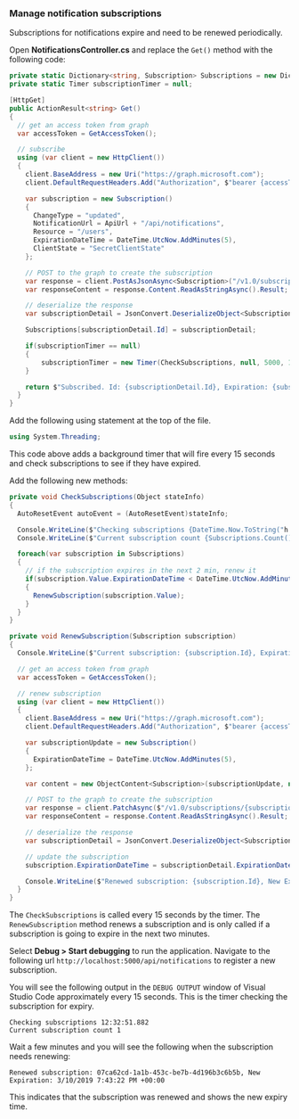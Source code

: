 <!-- markdownlint-disable MD002 MD041 -->

### Manage notification subscriptions

Subscriptions for notifications expire and need to be renewed periodically.

Open **NotificationsController.cs** and replace the `Get()` method with the following code:

```csharp
private static Dictionary<string, Subscription> Subscriptions = new Dictionary<string, Subscription>();
private static Timer subscriptionTimer = null;

[HttpGet]
public ActionResult<string> Get()
{
  // get an access token from graph
  var accessToken = GetAccessToken();

  // subscribe
  using (var client = new HttpClient())
  {
    client.BaseAddress = new Uri("https://graph.microsoft.com");
    client.DefaultRequestHeaders.Add("Authorization", $"bearer {accessToken}");

    var subscription = new Subscription()
    {
      ChangeType = "updated",
      NotificationUrl = ApiUrl + "/api/notifications",
      Resource = "/users",
      ExpirationDateTime = DateTime.UtcNow.AddMinutes(5),
      ClientState = "SecretClientState"
    };

    // POST to the graph to create the subscription
    var response = client.PostAsJsonAsync<Subscription>("/v1.0/subscriptions", subscription).Result;
    var responseContent = response.Content.ReadAsStringAsync().Result;

    // deserialize the response
    var subscriptionDetail = JsonConvert.DeserializeObject<Subscription>(responseContent);

    Subscriptions[subscriptionDetail.Id] = subscriptionDetail;

    if(subscriptionTimer == null)
    {
        subscriptionTimer = new Timer(CheckSubscriptions, null, 5000, 15000);
    }

    return $"Subscribed. Id: {subscriptionDetail.Id}, Expiration: {subscriptionDetail.ExpirationDateTime}";
  }
}
```

Add the following using statement at the top of the file.

```csharp
using System.Threading;
```

This code above adds a background timer that will fire every 15 seconds and check subscriptions to see if they have expired.

Add the following new methods:

```csharp
private void CheckSubscriptions(Object stateInfo)
{
  AutoResetEvent autoEvent = (AutoResetEvent)stateInfo;

  Console.WriteLine($"Checking subscriptions {DateTime.Now.ToString("h:mm:ss.fff")}");
  Console.WriteLine($"Current subscription count {Subscriptions.Count()}");

  foreach(var subscription in Subscriptions)
  {
    // if the subscription expires in the next 2 min, renew it
    if(subscription.Value.ExpirationDateTime < DateTime.UtcNow.AddMinutes(2))
    {
      RenewSubscription(subscription.Value);
    }
  }
}

private void RenewSubscription(Subscription subscription)
{
  Console.WriteLine($"Current subscription: {subscription.Id}, Expiration: {subscription.ExpirationDateTime}");

  // get an access token from graph
  var accessToken = GetAccessToken();

  // renew subscription
  using (var client = new HttpClient())
  {
    client.BaseAddress = new Uri("https://graph.microsoft.com");
    client.DefaultRequestHeaders.Add("Authorization", $"bearer {accessToken}");

    var subscriptionUpdate = new Subscription()
    {
      ExpirationDateTime = DateTime.UtcNow.AddMinutes(5),
    };

    var content = new ObjectContent<Subscription>(subscriptionUpdate, new JsonMediaTypeFormatter());

    // POST to the graph to create the subscription
    var response = client.PatchAsync($"/v1.0/subscriptions/{subscription.Id}", content).Result;
    var responseContent = response.Content.ReadAsStringAsync().Result;

    // deserialize the response
    var subscriptionDetail = JsonConvert.DeserializeObject<Subscription>(responseContent);

    // update the subscription
    subscription.ExpirationDateTime = subscriptionDetail.ExpirationDateTime;

    Console.WriteLine($"Renewed subscription: {subscription.Id}, New Expiration: {subscription.ExpirationDateTime}");
  }
}
```

The `CheckSubscriptions` is called every 15 seconds by the timer. The `RenewSubscription` method renews a subscription and is only called if a subscription is going to expire in the next two minutes.

Select **Debug > Start debugging** to run the application. Navigate to the following url `http://localhost:5000/api/notifications` to register a new subscription.

You will see the following output in the `DEBUG OUTPUT` window of Visual Studio Code approximately every 15 seconds.  This is the timer checking the subscription for expiry.

```shell
Checking subscriptions 12:32:51.882
Current subscription count 1
```

Wait a few minutes and you will see the following when the subscription needs renewing:

```shell
Renewed subscription: 07ca62cd-1a1b-453c-be7b-4d196b3c6b5b, New Expiration: 3/10/2019 7:43:22 PM +00:00
```

This indicates that the subscription was renewed and shows the new expiry time.
